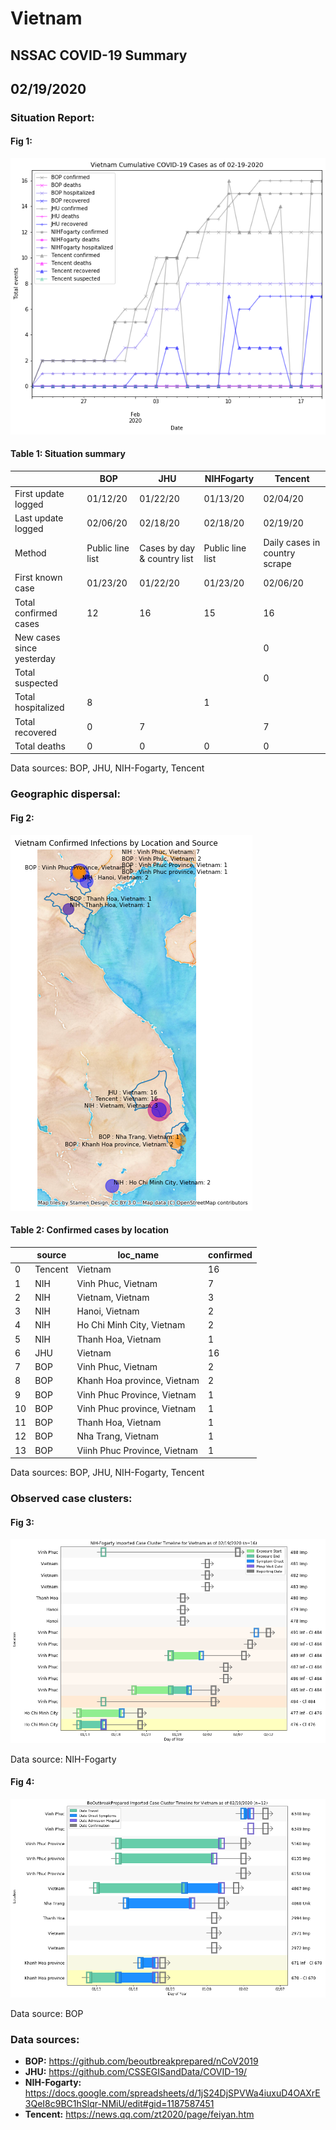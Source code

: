 # Vietnam
## NSSAC COVID-19 Summary
## 02/19/2020



### Situation Report:
#### Fig 1:
![Vietnam cases](../merged_histories/Vietnam_merged_histories.png)

#### Table 1: Situation summary


|                           | BOP              | JHU                         | NIHFogarty       | Tencent                       |
|---------------------------|------------------|-----------------------------|------------------|-------------------------------|
| First update logged       | 01/12/20         | 01/22/20                    | 01/13/20         | 02/04/20                      |
| Last update logged        | 02/06/20         | 02/18/20                    | 02/18/20         | 02/19/20                      |
| Method                    | Public line list | Cases by day & country list | Public line list | Daily cases in country scrape |
| First known case          | 01/23/20         | 01/22/20                    | 01/23/20         | 02/06/20                      |
| Total confirmed cases     | 12               | 16                          | 15               | 16                            |
| New cases since yesterday |                  |                             |                  | 0                             |
| Total suspected           |                  |                             |                  | 0                             |
| Total hospitalized        | 8                |                             | 1                |                               |
| Total recovered           | 0                | 7                           |                  | 7                             |
| Total deaths              | 0                | 0                           | 0                | 0                             |

Data sources: BOP, JHU, NIH-Fogarty, Tencent


### Geographic dispersal:
#### Fig 2:
![Vietnam mapped](../case_locs/Vietnam_case_locs.png)

#### Table 2: Confirmed cases by location


|    | source   | loc_name                     |   confirmed |
|----|----------|------------------------------|-------------|
|  0 | Tencent  | Vietnam                      |          16 |
|  1 | NIH      | Vinh Phuc, Vietnam           |           7 |
|  2 | NIH      | Vietnam, Vietnam             |           3 |
|  3 | NIH      | Hanoi, Vietnam               |           2 |
|  4 | NIH      | Ho Chi Minh City, Vietnam    |           2 |
|  5 | NIH      | Thanh Hoa, Vietnam           |           1 |
|  6 | JHU      | Vietnam                      |          16 |
|  7 | BOP      | Vinh Phuc, Vietnam           |           2 |
|  8 | BOP      | Khanh Hoa province, Vietnam  |           2 |
|  9 | BOP      | Vinh Phuc Province, Vietnam  |           1 |
| 10 | BOP      | Vinh Phuc province, Vietnam  |           1 |
| 11 | BOP      | Thanh Hoa, Vietnam           |           1 |
| 12 | BOP      | Nha Trang, Vietnam           |           1 |
| 13 | BOP      | Viinh Phuc Province, Vietnam |           1 |

Data sources: BOP, JHU, NIH-Fogarty, Tencent


### Observed case clusters:
#### Fig 3:
![Vietnam cases](../cluster_analysis/Vietnam_imported_cases_NIHFogarty.png)



Data source: NIH-Fogarty


#### Fig 4:
![Vietnam cases](../cluster_analysis/Vietnam_imported_cases_BOP.png)



Data source: BOP


### Data sources:
* **BOP:** https://github.com/beoutbreakprepared/nCoV2019
* **JHU:** https://github.com/CSSEGISandData/COVID-19/
* **NIH-Fogarty:** https://docs.google.com/spreadsheets/d/1jS24DjSPVWa4iuxuD4OAXrE3QeI8c9BC1hSlqr-NMiU/edit#gid=1187587451
* **Tencent:** https://news.qq.com/zt2020/page/feiyan.htm